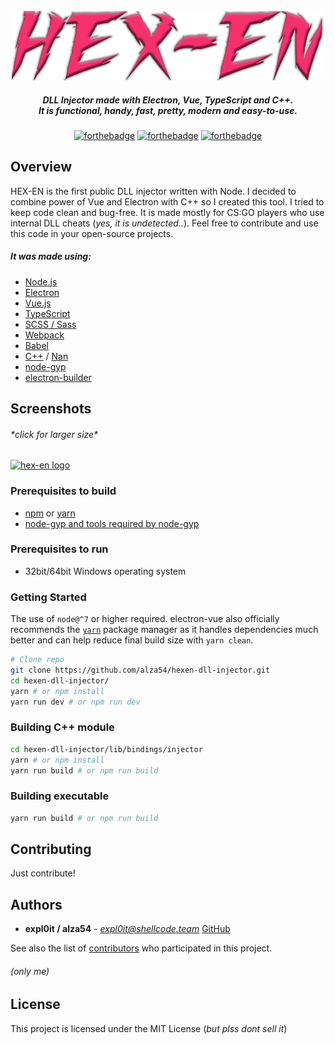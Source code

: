 <div align="center">
<br>
<img width="500" src="static/logo.png" alt="hex-en logo">
</div>
<h5 align="center" color="#f62f6d">
DLL Injector made with Electron, Vue, TypeScript and C++.
<br>It is functional, handy, fast, pretty, modern and easy-to-use.
</h5>
<div align=center>

[![forthebadge](https://forthebadge.com/images/badges/made-with-c-plus-plus.svg)](https://forthebadge.com)
[![forthebadge](https://forthebadge.com/images/badges/built-with-love.svg)](https://forthebadge.com)
[![forthebadge](https://forthebadge.com/images/badges/made-with-vue.svg)](https://forthebadge.com)

</div>

## Overview

HEX-EN is the first public DLL injector written with Node. I decided to combine power of Vue and Electron with C++ so I created this tool. I tried to keep code clean and bug-free. It is made mostly for CS:GO players who use internal DLL cheats (*yes, it is undetected..*). Feel free to contribute and use this code in your open-source projects.

##### It was made using:
* [Node.js](https://nodejs.org/en/)
* [Electron](https://electronjs.org/)
* [Vue.js](https://vuejs.org/)
* [TypeScript](https://www.typescriptlang.org/)
* [SCSS / Sass](https://sass-lang.com/)
* [Webpack](https://webpack.js.org/)
* [Babel](https://babeljs.io/)
* [C++](https://youtu.be/2Yy9RP6HQh0) / [Nan](https://github.com/nodejs/nan)
* [node-gyp](https://github.com/nodejs/node-gyp)
* [electron-builder](https://github.com/electron-userland/electron-builder)

## Screenshots
###### \*click for larger size\*
[<img width="500" src="https://i.imgur.com/rnv5kCY.png" alt="hex-en logo">](https://i.imgur.com/rnv5kCY.png)

### Prerequisites to build
* [npm](https://www.npmjs.com/) or [yarn](https://yarnpkg.com/lang/en/)
* [node-gyp and tools required by node-gyp](https://github.com/nodejs/node-gyp)

### Prerequisites to run
* 32bit/64bit Windows operating system

### Getting Started

The use of `node@^7` or higher required. electron-vue also officially recommends the [`yarn`](https://yarnpkg.org) package manager as it handles dependencies much better and can help reduce final build size with `yarn clean`.

```bash
# Clone repo
git clone https://github.com/alza54/hexen-dll-injector.git
cd hexen-dll-injector/
yarn # or npm install
yarn run dev # or npm run dev
```

### Building C++ module

```bash
cd hexen-dll-injector/lib/bindings/injector
yarn # or npm install
yarn run build # or npm run build
```

### Building executable

```bash
yarn run build # or npm run build
```

## Contributing

Just contribute!

## Authors

* **expl0it / alza54** - *expl0it@shellcode.team* [GitHub](https://github.com/alza54)

See also the list of [contributors](https://github.com/alza54/hexen-dll-injector/contributors) who participated in this project.
###### (only me)

## License

This project is licensed under the MIT License (*but plss dont sell it*)
